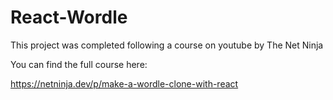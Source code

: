 # React-Wordle

This project was completed following a course on youtube by The Net Ninja

You can find the full course here:

https://netninja.dev/p/make-a-wordle-clone-with-react
